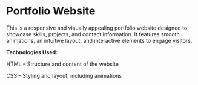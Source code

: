 # Portfolio Website

This is a responsive and visually appealing portfolio website designed to showcase skills, projects, and contact information. It features smooth animations, an intuitive layout, and interactive elements to engage visitors.

**Technologies Used:**

HTML – Structure and content of the website

CSS – Styling and layout, including animations

